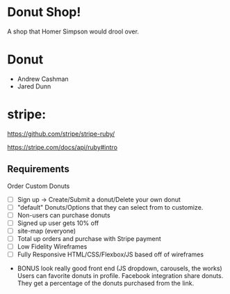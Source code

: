# Donut Shop!
A shop that Homer Simpson would drool over.

# Donut
- Andrew Cashman
- Jared Dunn

# stripe:

https://github.com/stripe/stripe-ruby/

https://stripe.com/docs/api/ruby#intro

## Requirements
Order Custom Donuts
- [ ] Sign up -> Create/Submit a donut/Delete your own donut
- [ ] "default" Donuts/Options that they can select from to customize.
- [ ] Non-users can purchase donuts
- [ ] Signed up user gets 10% off
- [ ] site-map (everyone)
- [ ] Total up orders and purchase with Stripe payment
- [ ] Low Fidelity Wireframes
- [ ] Fully Responsive HTML/CSS/Flexbox/JS based off of wireframes

- BONUS look really good front end (JS dropdown, carousels, the works) Users can favorite donuts in profile.  Facebook integration share donuts. They get a percentage of the donuts purchased from the link.